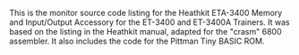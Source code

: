This is the monitor source code listing for the Heathkit ETA-3400
Memory and Input/Output Accessory for the ET-3400 and ET-3400A
Trainers. It was based on the listing in the Heathkit manual, adapted
for the "crasm" 6800 assembler. It also includes the code for the
Pittman Tiny BASIC ROM.
